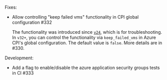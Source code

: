 Fixes:

- Allow controlling "keep failed vms" functionality in CPI global configuration #332

  The functionality was introduced since [`v24`](https://github.com/cloudfoundry-incubator/bosh-azure-cpi-release/releases/tag/v24), which is for troubleshooting. In `v32+`, you can control the functionality via `keep_failed_vms` in Azure CPI's global configuration. The default value is `false`. More details are in #330.

Development:

- Add a flag to enable/disable the azure application security groups tests in CI #333
